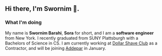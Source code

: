 ## Hi there, I'm Swornim 👋.

### What I'm doing
My name is **Swornim Barahi**, **Sora** for short, and I am a **software engineer** from New York. I recently graduated from SUNY Plattsburgh with a Bachelors of Science in CS. I am currently working at [Dollar Shave Club](www.dollarshaveclub.com) as a Contractor, and will be joining [Addepar](www.addepar.com) in January.

